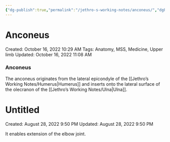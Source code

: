 ```yaml
---
{"dg-publish":true,"permalink":"/jethro-s-working-notes/anconeus/","dgPassFrontmatter":true}
---
```



# Anconeus

Created: October 16, 2022 10:29 AM
Tags: Anatomy, MSS, Medicine, Upper limb
Updated: October 16, 2022 11:08 AM

### Anconeus

The anconeus originates from the lateral epicondyle of the [[Jethro’s Working Notes/Humerus\|Humerus]] and inserts onto the lateral surface of the olecranon of the [[Jethro’s Working Notes/Ulna\|Ulna]].


<div class="transclusion internal-embed is-loaded"><div class="markdown-embed">





# Untitled

Created: August 28, 2022 9:50 PM
Updated: August 28, 2022 9:50 PM

</div></div>


It enables extension of the elbow joint.